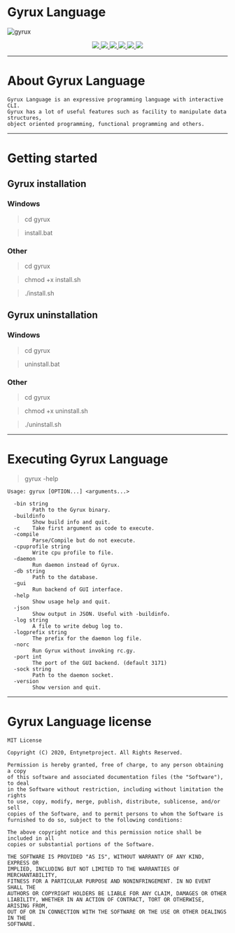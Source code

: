 # Gyrux Language

![gyrux](https://user-images.githubusercontent.com/54115104/74160650-caa15a00-4c2e-11ea-9f28-f9b3f8055f0c.jpeg)

<p align="center">
  <a href="http://entynetproject.simplesite.com/">
    <img src="https://img.shields.io/badge/entynetproject-Ivan%20Nikolsky-blue.svg">
  </a> 
  <a href="https://github.com/entynetproject/gyrux/releases">
    <img src="https://img.shields.io/github/release/entynetproject/gyrux.svg">
  </a>
  <a href="https://wikipedia.org/wiki/Golang">
    <img src="https://img.shields.io/badge/language-go-9cf.svg">
 </a>
  <a href="https://github.com/entynetproject/gyrux/issues?q=is%3Aissue+is%3Aclosed">
      <img src="https://img.shields.io/github/issues/entynetproject/gyrux.svg">
  </a>
  <a href="https://github.com/entynetproject/gyrux/wiki">
      <img src="https://img.shields.io/badge/wiki%20-gyrux-lightgrey.svg">
 </a>
  <a href="https://twitter.com/entynetproject">
    <img src="https://img.shields.io/badge/twitter-entynetproject-blue.svg">
 </a>
</p>

***

# About Gyrux Language

    Gyrux Language is an expressive programming language with interactive CLI. 
    Gyrux has a lot of useful features such as facility to manipulate data structures, 
    object oriented programming, functional programming and others. 

***

# Getting started

## Gyrux installation

### Windows

> cd gyrux

> install.bat

### Other

> cd gyrux

> chmod +x install.sh

> ./install.sh

## Gyrux uninstallation 

### Windows

> cd gyrux

> uninstall.bat

### Other

> cd gyrux

> chmod +x uninstall.sh

> ./uninstall.sh

***
 
# Executing Gyrux Language

> gyrux -help

```
Usage: gyrux [OPTION...] <arguments...>

  -bin string
    	Path to the Gyrux binary.
  -buildinfo
    	Show build info and quit.
  -c	Take first argument as code to execute.
  -compile
    	Parse/Compile but do not execute.
  -cpuprofile string
    	Write cpu profile to file.
  -daemon
    	Run daemon instead of Gyrux.
  -db string
    	Path to the database.
  -gui
    	Run backend of GUI interface.
  -help
    	Show usage help and quit.
  -json
    	Show output in JSON. Useful with -buildinfo.
  -log string
    	A file to write debug log to.
  -logprefix string
    	The prefix for the daemon log file.
  -norc
    	Run Gyrux without invoking rc.gy.
  -port int
    	The port of the GUI backend. (default 3171)
  -sock string
    	Path to the daemon socket.
  -version
    	Show version and quit.
```
***

# Gyrux Language license

```
MIT License

Copyright (C) 2020, Entynetproject. All Rights Reserved.

Permission is hereby granted, free of charge, to any person obtaining a copy
of this software and associated documentation files (the "Software"), to deal
in the Software without restriction, including without limitation the rights
to use, copy, modify, merge, publish, distribute, sublicense, and/or sell
copies of the Software, and to permit persons to whom the Software is
furnished to do so, subject to the following conditions:

The above copyright notice and this permission notice shall be included in all
copies or substantial portions of the Software.

THE SOFTWARE IS PROVIDED "AS IS", WITHOUT WARRANTY OF ANY KIND, EXPRESS OR
IMPLIED, INCLUDING BUT NOT LIMITED TO THE WARRANTIES OF MERCHANTABILITY,
FITNESS FOR A PARTICULAR PURPOSE AND NONINFRINGEMENT. IN NO EVENT SHALL THE
AUTHORS OR COPYRIGHT HOLDERS BE LIABLE FOR ANY CLAIM, DAMAGES OR OTHER
LIABILITY, WHETHER IN AN ACTION OF CONTRACT, TORT OR OTHERWISE, ARISING FROM,
OUT OF OR IN CONNECTION WITH THE SOFTWARE OR THE USE OR OTHER DEALINGS IN THE
SOFTWARE.
```
